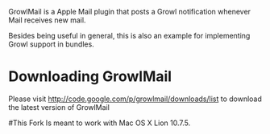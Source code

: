 GrowlMail is a Apple Mail plugin that posts a Growl notification whenever Mail receives new mail.

Besides being useful in general, this is also an example for implementing Growl support in bundles.

# Downloading GrowlMail
Please visit <http://code.google.com/p/growlmail/downloads/list> to download the latest version of GrowlMail

#This Fork
Is meant to work with Mac OS X Lion 10.7.5.
